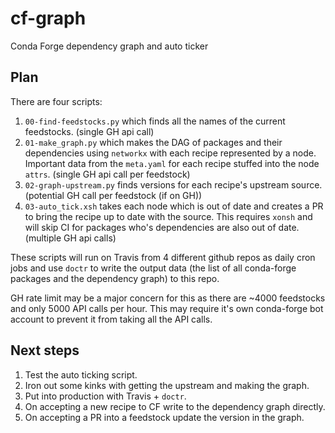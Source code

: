 # cf-graph
Conda Forge dependency graph and auto ticker

## Plan
There are four scripts:
1. `00-find-feedstocks.py` which finds all the names of the current feedstocks. (single GH api call)
1. `01-make_graph.py` which makes the DAG of packages and their dependencies using `networkx` with each recipe represented by a node. Important data from the `meta.yaml` for each recipe stuffed into the node `attrs`. (single GH api call per feedstock)
1. `02-graph-upstream.py` finds versions for each recipe's upstream source. (potential GH call per feedstock (if on GH))
1. `03-auto_tick.xsh` takes each node which is out of date and creates a PR to bring the recipe up to date with the source. This requires `xonsh` and will skip CI for packages who's dependencies are also out of date. (multiple GH api calls)

These scripts will run on Travis from 4 different github repos as daily cron jobs and use `doctr` to write the output data (the list of all conda-forge packages and the dependency graph) to this repo. 

GH rate limit may be a major concern for this as there are ~4000 feedstocks and only 5000 API calls per hour.
This may require it's own conda-forge bot account to prevent it from taking all the API calls.

## Next steps
1. Test the auto ticking script.
1. Iron out some kinks with getting the upstream and making the graph.
1. Put into production with Travis + `doctr`.
1. On accepting a new recipe to CF write to the dependency graph directly.
1. On accepting a PR into a feedstock update the version in the graph.  
